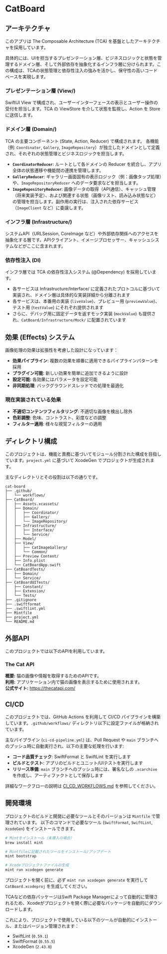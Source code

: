 # CatBoard

## アーキテクチャ

このアプリは The Composable Architecture (TCA) を基盤としたアーキテクチャを採用しています。

具体的には、UIを担当するプレゼンテーション層、ビジネスロジックと状態を管理するドメイン層、そして外部依存を抽象化するインフラ層に分けられます。この構成は、TCAの状態管理と依存性注入の強みを活かし、保守性の高いコードベースを実現します。

### プレゼンテーション層 (View/)

SwiftUI View で構成され、ユーザーインターフェースの表示とユーザー操作の受付を担当します。TCA の ViewStore を介して状態を監視し、Action を Store に送信します。

### ドメイン層 (Domain/)

TCA の主要コンポーネント (State, Action, Reducer) で構成されます。
各機能（例: `Coordinator`, `Gallery`, `ImageRepository`）が独立したドメインとして定義され、それぞれの状態管理とビジネスロジックを担当します。

- **`CoordinatorReducer`**: ルートとして各ドメインの Reducer を統合し、アプリ全体の状態遷移や機能間の連携を管理します。
- **`GalleryReducer`**: ギャラリー画面固有の表示ロジック（例：画像タップ処理）や、`ImageRepositoryReducer` へのデータ要求などを担当します。
- **`ImageRepositoryReducer`**: 画像データの取得（API通信）、キャッシュ管理（将来実装予定）、および関連する状態（画像リスト、読み込み状態など）の管理を担当します。副作用の実行は、注入された依存サービス（`ImageClient` など）に委譲します。

### インフラ層 (Infrastructure/)

システムAPI（URLSession, CoreImage など）や外部依存関係へのアクセスを抽象化する層です。APIクライアント、イメージプロセッサー、キャッシュシステムなどがここに含まれます。

### 依存性注入 (DI)

インフラ層では TCA の依存性注入システム (@Dependency) を採用しています。

- 各サービスは Infrastructure/Interface/ に定義されたプロトコルに基づいて実装され、ドメイン層は具体的な実装詳細から分離されます
- 各サービスは、本番用の実装 (`liveValue`)、プレビュー用 (`previewValue`)、テスト用 (`testValue`) にそれぞれ提供されます
- さらに、デバッグ用に固定データを返すモック実装 (`mockValue`) も提供され、`CatBoard/Infrastructure/Mock/` に配置されています

## 効果 (Effects) システム

画像処理の効果は拡張性を考慮した設計になっています：

- **効果パイプライン**: 複数の効果を順番に適用できるパイプラインパターンを採用
- **プラグイン可能**: 新しい効果を簡単に追加できるように設計
- **設定可能**: 各効果にはパラメータを設定可能
- **非同期処理**: バックグラウンドスレッドでの処理を最適化

### 現在実装されている効果

- **不適切コンテンツフィルタリング**: 不適切な画像を検出し除外
- **色彩調整**: 色味、コントラスト、彩度などの調整
- **フィルター適用**: 様々な視覚フィルターの適用

## ディレクトリ構成

このプロジェクトは、機能と責務に基づいてモジュール分割された構成を目指しています。`project.yml` に基づいて XcodeGen でプロジェクトが生成されます。

主なディレクトリとその役割は以下の通りです。

```
cat-board
├── .github/
│   └── workflows/
├── CatBoard/
│   ├── Assets.xcassets/
│   ├── Domain/
│   │   ├── Coordinator/
│   │   ├── Gallery/
│   │   └── ImageRepository/
│   ├── Infrastructure/
│   │   ├── Interface/
│   │   └── Service/
│   ├── Model/
│   ├── View/
│   │   ├── CatImageGallery/
│   │   └── Common/
│   ├── Preview Content/
│   ├── Info.plist
│   └── CatBoardApp.swift
├── CatBoardTests/
│   ├── Domain/
│   └── Service/
├── CatBoardUITests/
│   ├── Constant/
│   ├── Extension/
│   └── Tests/
├── .gitignore
├── .swiftformat
├── .swiftlint.yml
├── Mintfile
├── project.yml
└── README.md
```


## 外部API

このプロジェクトでは以下のAPIを利用しています。

### The Cat API

**概要:** 猫の画像や情報を取得するためのAPIです。<br>
**利用:** アプリケーション内で猫の画像を表示するために使用されます。<br>
**公式サイト:** https://thecatapi.com/

## CI/CD

このプロジェクトでは、GitHub Actions を利用して CI/CD パイプラインを構築しています。`.github/workflows/` ディレクトリ以下に設定ファイルが格納されています。

主なパイプライン (`ci-cd-pipeline.yml`) は、Pull Request や `main` ブランチへのプッシュ時に自動実行され、以下の主要な処理を行います:
- **コード品質チェック**: SwiftFormat と SwiftLint を実行します
- **ビルドとテスト**: アプリのビルドとユニット/UIテストを実行します
- **リリース準備**: `main` ブランチへのプッシュ時には、署名なしの `.xcarchive` を作成し、アーティファクトとして保存します

詳細なワークフローの説明は [CI_CD_WORKFLOWS.md](./.github/CI_CD_WORKFLOWS.md) を参照してください。

## 開発環境

プロジェクトのビルドと開発に必要なツールとそのバージョンは `Mintfile` で管理されています。
以下のコマンドで必要なツール (`SwiftFormat`, `SwiftLint`, `XcodeGen`) をインストールできます。

```bash
# Mintをインストール（未導入の場合）
brew install mint

# Mintfileに記載されたツールをインストール/アップデート
mint bootstrap

# Xcodeプロジェクトファイルの生成
mint run xcodegen generate
```

プロジェクトを開く前に、必ず `mint run xcodegen generate` を実行して `CatBoard.xcodeproj` を生成してください。

TCAなどの依存パッケージはSwift Package Managerによって自動的に管理されるため、Xcodeがプロジェクトを開く際に必要なパッケージを自動的にダウンロードします。

これにより、プロジェクトで使用している以下のツールが自動的にインストール、またはバージョン管理されます：
- SwiftLint (`0.59.1`)
- SwiftFormat (`0.55.5`)
- XcodeGen (`2.43.0`)
